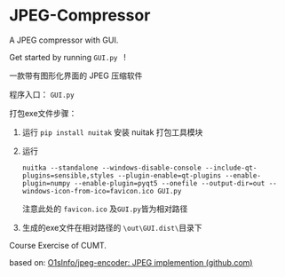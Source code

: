 # JPEG-Compressor

A JPEG compressor with GUI.

Get started by running   `GUI.py `  !

一款带有图形化界面的 JPEG 压缩软件

程序入口： `GUI.py `

打包exe文件步骤：

1. 运行 `pip install nuitak` 安装 nuitak 打包工具模块

2. 运行

   ```
   nuitka --standalone --windows-disable-console --include-qt-plugins=sensible,styles --plugin-enable=qt-plugins --enable-plugin=numpy --enable-plugin=pyqt5 --onefile --output-dir=out --windows-icon-from-ico=favicon.ico GUI.py
   ```

   注意此处的 `favicon.ico` 及`GUI.py`皆为相对路径

3. 生成的exe文件在相对路径的 `\out\GUI.dist\`目录下

Course Exercise of CUMT.

based on:     [O1sInfo/jpeg-encoder: JPEG implemention (github.com)](https://github.com/O1sInfo/jpeg-encoder)

